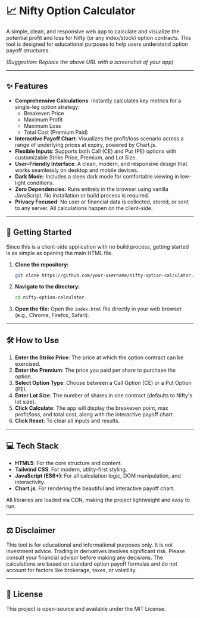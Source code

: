 # 📈 Nifty Option Calculator

A simple, clean, and responsive web app to calculate and visualize the potential profit and loss for Nifty (or any index/stock) option contracts. This tool is designed for educational purposes to help users understand option payoff structures.

 
*(Suggestion: Replace the above URL with a screenshot of your app)*

---

## ✨ Features

*   **Comprehensive Calculations**: Instantly calculates key metrics for a single-leg option strategy:
    *   Breakeven Price
    *   Maximum Profit
    *   Maximum Loss
    *   Total Cost (Premium Paid)
*   **Interactive Payoff Chart**: Visualizes the profit/loss scenario across a range of underlying prices at expiry, powered by Chart.js.
*   **Flexible Inputs**: Supports both Call (CE) and Put (PE) options with customizable Strike Price, Premium, and Lot Size.
*   **User-Friendly Interface**: A clean, modern, and responsive design that works seamlessly on desktop and mobile devices.
*   **Dark Mode**: Includes a sleek dark mode for comfortable viewing in low-light conditions.
*   **Zero Dependencies**: Runs entirely in the browser using vanilla JavaScript. No installation or build process is required.
*   **Privacy Focused**: No user or financial data is collected, stored, or sent to any server. All calculations happen on the client-side.

---

## 🚀 Getting Started

Since this is a client-side application with no build process, getting started is as simple as opening the main HTML file.

1.  **Clone the repository:**
    ```bash
    git clone https://github.com/your-username/nifty-option-calculator.git
    ```

2.  **Navigate to the directory:**
    ```bash
    cd nifty-option-calculator
    ```

3.  **Open the file:**
    Open the `index.html` file directly in your web browser (e.g., Chrome, Firefox, Safari).

---

## 🛠️ How to Use

1.  **Enter the Strike Price**: The price at which the option contract can be exercised.
2.  **Enter the Premium**: The price you paid per share to purchase the option.
3.  **Select Option Type**: Choose between a Call Option (CE) or a Put Option (PE).
4.  **Enter Lot Size**: The number of shares in one contract (defaults to Nifty's lot size).
5.  **Click Calculate**: The app will display the breakeven point, max profit/loss, and total cost, along with the interactive payoff chart.
6.  **Click Reset**: To clear all inputs and results.

---

## 💻 Tech Stack

*   **HTML5**: For the core structure and content.
*   **Tailwind CSS**: For modern, utility-first styling.
*   **JavaScript (ES6+)**: For all calculation logic, DOM manipulation, and interactivity.
*   **Chart.js**: For rendering the beautiful and interactive payoff chart.

All libraries are loaded via CDN, making the project lightweight and easy to run.

---

## ⚖️ Disclaimer

This tool is for educational and informational purposes only. It is not investment advice. Trading in derivatives involves significant risk. Please consult your financial advisor before making any decisions. The calculations are based on standard option payoff formulas and do not account for factors like brokerage, taxes, or volatility.

---

## 📄 License

This project is open-source and available under the MIT License.